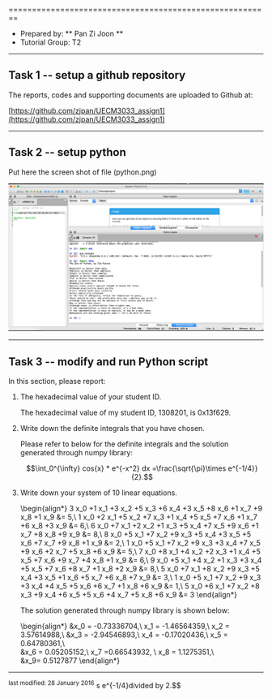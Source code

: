 
========================================================

- Prepared by: ** Pan Zi Joon **
- Tutorial Group: T2

--------------------------------------------------------

## Task 1 -- setup a github repository

The reports, codes and supporting documents are uploaded to Github at: 

[https://github.com/zjpan/UECM3033_assign1](https://github.com/zjpan/UECM3033_assign1)


---------------------------------------------------------

## Task 2 -- setup python

Put here the screen shot of file (python.png)

![python.png](python.png)


------------------------------------------------------------

## Task 3 -- modify and run Python script

In this section, please report:

1. The hexadecimal value of your student ID.

	The hexadecimal value of my student ID, 1308201, is 0x13f629.

2. Write down the definite integrals that you have chosen.

	Please refer to below for the definite integrals and the solution generated through numpy library:
    
    $$\int_0^{\infty} cos{x} * e^{-x^2} dx =\frac{\sqrt{\pi}\times e^{-1/4}}{2}.$$

3. Write down your system of 10 linear equations.

	\begin{align*}
3 x_0 +1 x_1 +3 x_2 +5 x_3 +6 x_4 +3 x_5 +8 x_6 +1 x_7 +9 x_8 +1 x_9  &= 5,\\
1 x_0 +2 x_1 +5 x_2 +7 x_3 +1 x_4 +5 x_5 +7 x_6 +1 x_7 +6 x_8 +3 x_9  &= 6,\\
6 x_0 +7 x_1 +2 x_2 +1 x_3 +5 x_4 +7 x_5 +9 x_6 +1 x_7 +8 x_8 +9 x_9  &= 8,\\
8 x_0 +5 x_1 +7 x_2 +9 x_3 +5 x_4 +3 x_5 +5 x_6 +7 x_7 +9 x_8 +1 x_9  &= 2,\\
1 x_0 +5 x_1 +7 x_2 +9 x_3 +3 x_4 +7 x_5 +9 x_6 +2 x_7 +5 x_8 +6 x_9  &= 5,\\
7 x_0 +8 x_1 +4 x_2 +2 x_3 +1 x_4 +5 x_5 +7 x_6 +9 x_7 +4 x_8 +1 x_9  &= 6,\\
9 x_0 +5 x_1 +4 x_2 +1 x_3 +3 x_4 +5 x_5 +7 x_6 +8 x_7 +1 x_8 +2 x_9  &= 8,\\
5 x_0 +7 x_1 +8 x_2 +9 x_3 +5 x_4 +3 x_5 +1 x_6 +5 x_7 +6 x_8 +7 x_9  &= 3,\\
1 x_0 +5 x_1 +7 x_2 +9 x_3 +3 x_4 +4 x_5 +5 x_6 +6 x_7 +1 x_8 +6 x_9  &= 1,\\
5 x_0 +6 x_1 +7 x_2 +8 x_3 +9 x_4 +6 x_5 +5 x_6 +4 x_7 +5 x_8 +6 x_9  &= 3
\end{align*}

	The solution generated through numpy library is shown below:

	\begin{align*}
&x_0 = -0.73336704,\ x_1 = -1.46564359,\ x_2 = 3.57614988,\\
&x_3 = -2.94546893,\ x_4 = -0.17020436,\ x_5 = 0.64780361,\\  
&x_6 = 0.05205152,\ x_7 =0.66543932, \ x_8 = 1.1275351,\\  
&x_9= 0.5127877
\end{align*}

-----------------------------------

<sup>last modified: 28 January 2016</sup>
s e^{-1/4}divided by 2.$$
